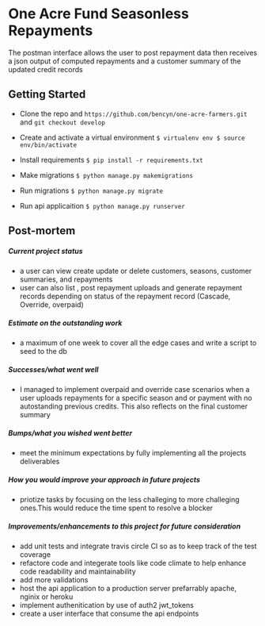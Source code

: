 # One Acre Fund Seasonless Repayments

The postman interface allows the user to post repayment data then receives a json output of computed repayments and a customer summary of the updated credit records

## Getting Started

- Clone the repo and `https://github.com/bencyn/one-acre-farmers.git`  and `git checkout develop`

- Create and activate a virtual environment
```$ virtualenv env $ source env/bin/activate```

- Install requirements
```$ pip install -r requirements.txt```

- Make migrations
```$ python manage.py makemigrations```

- Run migrations
```$ python manage.py migrate```

- Run api applicaition
```$ python manage.py runserver```


## Post-mortem

##### Current project status

- a user can view create update or delete customers, seasons, customer summaries, and repayments
- user can also list , post repayment uploads and generate repayment records depending on status of the repayment record (Cascade, Override, overpaid)

##### Estimate on the outstanding work
- a maximum of one week to cover all the edge cases and write a script to seed to the db

##### Successes/what went well

- I managed to implement overpaid and override case scenarios when a user uploads repayments for a specific season and or payment with no autostanding previous credits. This also reflects on the final customer summary

##### Bumps/what you wished went better

- meet the minimum expectations by fully implementing all the projects deliverables

##### How you would improve your approach in future projects

- priotize tasks by focusing on the less challeging to more challeging ones.This would reduce the time spent to resolve a blocker

##### Improvements/enhancements to this project for future consideration

- add unit tests and integrate travis circle CI so as to keep track of the test coverage
- refactore code and integerate tools like code climate to help enhance code readability and maintainability
- add more validations
- host the api application to a production server prefarrably apache, nginix or heroku
- implement authenitication by use of auth2 jwt_tokens
- create a user interface that consume the api endpoints


